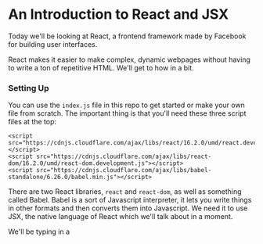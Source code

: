 # An Introduction to React and JSX

Today we'll be looking at React, a frontend framework made by Facebook for building user interfaces.

React makes it easier to make complex, dynamic webpages without having to write a ton of repetitive HTML. We'll get to how in a bit.

### Setting Up

You can use the `index.js` file in this repo to get started or make your own file from scratch. The important thing is that you'll need these three script files at the top:

```
<script src="https://cdnjs.cloudflare.com/ajax/libs/react/16.2.0/umd/react.development.js"></script>
<script src="https://cdnjs.cloudflare.com/ajax/libs/react-dom/16.2.0/umd/react-dom.development.js"></script>
<script src="https://cdnjs.cloudflare.com/ajax/libs/babel-standalone/6.26.0/babel.min.js"></script>
```

There are two React libraries, `react` and `react-dom`, as well as something called Babel. Babel is a sort of Javascript interpreter, it lets you write things in other formats and then converts them into Javascript. We need it to use JSX, the native language of React which we'll talk about in a moment.

We'll be typing in a <script> tag in the body of our HTML, and for it to work we need to set the type to "text/babel" like so:
```
<script type="text/babel">

</script>
```
This lets our program know we want to process the contents of that script file with babel.

### First Render

```
<script type="text/babel">
	ReactDOM.render(
	  <h1>Hello, World</h1>,
	  document.body
	);
</script>
```
The ReactDOM.render() function writes HTML to the screen, and takes in two parameters:

`ReactDOM.render(contentToAdd, HTMLElementToAddContentTo`

In this case we're adding to the entire `document.body` but we could also make a container by adding `<div id='container'></div` to our HTML and having our code read:

```
<script type="text/babel">
	var destination = document.querySelector('#container')
	ReactDOM.render(
	  <h1>Hello, world</h1>, 
	  destination  
	);
</script>
```

It's hard to tell the difference, so lets add some styles:
```
<style>
#container{
	color: lightblue;
	background-color: #eee;
	padding:50px;
}
</style>
```

Nice.

Also it's important to note you can only add one total element with ReactDOM.render(). So
```
ReactDOM.render(
	  <h1>Hello, world</h1>
    <h1>How are you?</h1>, 
	  destination  
	);
```
wouldn't work, and instead we'd need to make a parent div:
```
ReactDOM.render(
    <div>
	  <h1>Hello, world</h1>
    <h1>How are you?</h1>
    </div>, 
	  destination  
	);
```
But you may have noticed something weird about our previous code. Why doesn't our HTMLhave quotes around it? That's because it's not actually HTML, it's **JSX**, a special Javascript version of HTML used by React.

JSX can write content to the browser as easily as HTML, but we can manipulate it and access data with it as if it were Javascript. This allows us to make **components**.

### Components

Let's say we want to make a list of superheroes:

```
<h1>Superman: Super strength and flight</h1>
<h1>Batman: Cool gadgets and money</h1>
<h1>Wonder Woman: Magic lasso and invisible jet</h1>
<h1>Todd: Teaching and bad jokes</h1>
```
And lets say we want to make some changes, like putting the names in bold or using a p tag rather than an h1. We have to go in and change all of the HTML:
```
<p><strong>Superman:</strong> Super strength and flight</p>
<p><strong>Batman:</strong> Cool gadgets and money</p>
<p><strong>Wonder Woman:</strong> Magic lasso and invisible jet</p>
<p><strong>Todd:</strong> Teaching and bad jokes</p>
```
It's kind of a pain because we have to go through and change each line individually. This is a good case for a **React component**.

A **React component** is just a function that returns JSX. It takes in an object called `props` and uses that as a variable to show different information. We could represent the heroes in the list above as:

```
function Hero(props){
  return <p><strong>{props.name}:</strong> {props.power}</p>
}
```
The content in the { } processes as regular Javascript rather than JSX. Also note, always name your React components with a capital letter.

You call a component like an HTML element, filling in the props like HTML attributes.
```
var destination = document.querySelector('#container')
ReactDOM.render(
  <div id='heroList'>
	<Hero name="Superman" power="Super strength and flight" />
	<Hero name="Batman" power="Cool gadgets and money" />
	<Hero name="Wonder Woman" power="Magic lasso and invisible jet" />
	<Hero name="Todd" power="Teaching and bad jokes" />
  </div>,
  destination  
);
```

Now lets try adding links as well. If we go to (http://www.dccomics.com/characters/superman)
